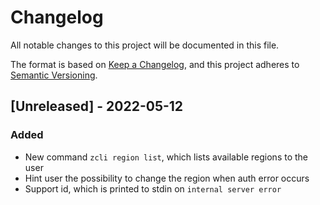 # Changelog
All notable changes to this project will be documented in this file.

The format is based on [Keep a Changelog](https://keepachangelog.com/en/1.0.0/),
and this project adheres to [Semantic Versioning](https://semver.org/spec/v2.0.0.html).

## [Unreleased] - 2022-05-12

### Added
- New command `zcli region list`, which lists available regions to the user
- Hint user the possibility to change the region when auth error occurs
- Support id, which is printed to stdin on `internal server error`